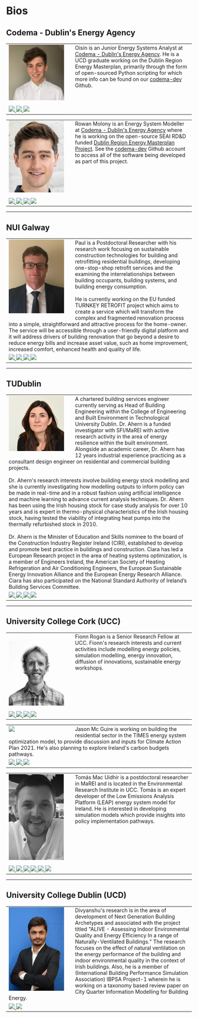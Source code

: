 # Bios

<style> 
  img.bios { 
    float: left;  
    padding-right: 30px;
    padding-bottom: 10px;
  }
  td {
    float: left;
  }
</style> 
## Codema - Dublin's Energy Agency

<table>
  <tr>
    <td>
      <div class="square"> 
        <img class="bios" src=  "img/bios/oisin-doherty.png" width="150">  
      </div> 
      Oisín is an Junior Energy Systems Analyst at <a href="https://www.codema.ie">Codema - Dublin's Energy Agency</a>. He is a UCD graduate working on the Dublin Region Energy Masterplan, primarily through the form of open-sourced Python scripting for which more info can be found on our <a href="https://github.com/codema-dev">codema-dev</a> Github.
    </td>
  </tr>
  <tr>
    <td>
      <a href = "mailto: oisin.doherty@codema.ie">
        <img src="https://img.shields.io/badge/oisin.doherty@codema.ie%20-%230077B5.svg?&style=for-the-badge&logoColor=white">
      </a>
      <a href="https://www.linkedin.com/in/oisindoherty/">
        <img src="https://img.shields.io/badge/linkedin%20-%230077B5.svg?&style=for-the-badge&logo=linkedin&logoColor=white"/>
      </a>
      <a href="https://github.com/oisindoherty3">
        <img src="https://img.shields.io/badge/github%20-%23121011.svg?&style=for-the-badge&logo=github&logoColor=white">
      </a>
    </td>
  </tr>
</table>

<table>
  <tr>
    <td>
      <div class="square"> 
        <img class="bios" src=  "img/bios/rowan-molony.png" width="150">  
      </div> 
      Rowan Molony is an Energy System Modeller at <a href="https://www.codema.ie">Codema - Dublin's Energy Agency</a> where he is working on the open-source SEAI RD&D funded <a href="https://www.codema.ie/projects/local-projects/dublin-region-energy-master-plan/">Dublin Region Energy Masterplan Project</a>.  See the <a href="https://github.com/codema-dev">codema-dev</a> Github account to access all of the software being developed as part of this project.
    </td>
  </tr>
  <tr>
    <td>
      <a href = "mailto: rowan.molony@codema.ie">
        <img src="https://img.shields.io/badge/rowan.molony@codema.ie%20-%230077B5.svg?&style=for-the-badge&logoColor=white">
      </a>
      <a href="https://www.linkedin.com/in/rowan-molony-113bbb155/">
        <img src="https://img.shields.io/badge/linkedin%20-%230077B5.svg?&style=for-the-badge&logo=linkedin&logoColor=white"/>
      </a>
      <a href="https://github.com/rdmolony">
        <img src="https://img.shields.io/badge/github%20-%23121011.svg?&style=for-the-badge&logo=github&logoColor=white"/>
      </a>
      <a href="https://stackoverflow.com/users/12269508/rdmolony">
        <img src="https://img.shields.io/badge/-Stack%20overflow-FE7A16?style=for-the-badge&logo=stack-overflow&logoColor=white"/>
      </a>
    </td>
  </tr>
</table>


---


## NUI Galway


<table>
  <tr>
    <td>
      <div class="square"> 
        <img class="bios" src=  "img/bios/paul-moran.png" width="150">  
      </div> 
      Paul is a Postdoctoral Researcher with his research work focusing on sustainable construction technologies for building and retrofitting residential buildings, developing one-stop-shop retrofit services and the examining the interrelationships between building occupants, building systems, and building energy consumption.
      <br><br>
      He is currently working on the EU funded TURNKEY RETROFIT project which aims to create a service which will transform the complex and fragmented renovation process into a simple, straightforward and attractive process for the home-owner. The service will be accessible through a user-friendly digital platform and it will address drivers of building renovation that go beyond a desire to reduce energy bills and increase asset value, such as home improvement, increased comfort, enhanced health and quality of life.
    </td>
  </tr>
  <tr>
    <td>
      <a href = "mailto: paul.t.moran@nuigalway.ie">
        <img src="https://img.shields.io/badge/paul.t.moran@nuigalway.ie%20-%230077B5.svg?&style=for-the-badge&logoColor=white">
      </a>
      <a href="https://www.linkedin.com/in/paul-moran-7a51705a/">
        <img src="https://img.shields.io/badge/linkedin%20-%230077B5.svg?&style=for-the-badge&logo=linkedin&logoColor=white"/>
      </a>
      <a href="https://www.researchgate.net/profile/Paul_Moran9">
        <img src="https://img.shields.io/badge/Research_Gate%20-%230077B5.svg?&style=for-the-badge&logo=researchgate"/>
      </a>
      <a href="https://scholar.google.com/citations?user=KLaFxlAAAAAJ">
        <img src="https://img.shields.io/badge/Google_Scholar%20-%230077B5.svg?&style=for-the-badge&logo=google-scholar&logoColor=white"/>
      </a>
    </td>
  </tr>
</table>


---


## TUDublin

<table>
  <tr>
    <td>
      <div class="square"> 
        <img class="bios" src=  "img/bios/ciara-ahern.png" width="150">  
      </div> 
      A chartered building services engineer currently serving as Head of Building Engineering within the College of Engineering and Built Environment in Technological University Dublin.  Dr. Ahern is a funded investigator with SFI/MaREI with active research activity in the area of energy resilience within the built environment.  Alongside an academic career, Dr. Ahern has 12 years industrial experience practicing as a consultant design engineer on residential and commercial building projects.  
      <br><br>
      Dr. Ahern's research interests involve building energy stock modelling and she is currently investigating how modelling outputs to inform policy can be made in real-time and in a robust fashion using artificial intelligence and machine learning to advance current analysis techniques.  Dr. Ahern has been using the Irish housing stock for case study analysis for over 10 years and is expert in thermo-physical characteristics of the Irish housing stock, having tested the viability of integrating heat pumps into the thermally refurbished stock in 2010.  
      <br><br>
      Dr. Ahern is the Minister of Education and Skills nominee to the board of the Construction Industry Register Ireland (CIRI), established to develop and promote best practice in buildings and construction. Ciara has led a European Research project in the area of heating systems optimization, is a member of Engineers Ireland, the American Society of Heating Refrigeration and Air Conditioning Engineers, the European Sustainable Energy Innovation Alliance and the European Energy Research Alliance. Ciara has also participated on the National Standard Authority of Ireland’s Building Services Committee. 
    </td>
  </tr>
  <tr>
    <td>
      <a href = "mailto: ciara.ahern@tudublin.ie">
        <img src="https://img.shields.io/badge/ciara.ahern@tudublin.ie%20-%230077B5.svg?&style=for-the-badge&logoColor=white">
      </a>
      <a href="https://www.linkedin.com/in/dr-ciara-ahern-4a5b8b11/">
        <img src="https://img.shields.io/badge/linkedin%20-%230077B5.svg?&style=for-the-badge&logo=linkedin&logoColor=white"/>
      </a>
      <a href="https://arrow.tudublin.ie/do/search/?q=ciara%20ahern&start=0&context=490738&facet=">
        <img src="https://img.shields.io/badge/TUDublin%20-%230077B5.svg?&style=for-the-badge&"/>
      </a>
      <a href="https://scholar.google.com/citations?user=QolnHGsAAAAJ">
        <img src="https://img.shields.io/badge/Google_Scholar%20-%230077B5.svg?&style=for-the-badge&logo=google-scholar&logoColor=white"/>
      </a>
    </td>
  </tr>
</table>


---


## University College Cork (UCC)

<table>
  <tr>
    <td>
      <div class="square"> 
        <img class="bios" src=  "img/bios/fionn-rogan.png" width="150">  
      </div> 
      Fionn Rogan is a Senior Research Fellow at UCC. Fionn's research interests and current activities include modelling energy policies, simulation modelling, energy innovation, diffusion of innovations, sustainable energy workshops.
    </td>
  </tr>
  <tr>
    <td>
      <a href = "mailto: f.rogan@ucc.ie">
        <img src="https://img.shields.io/badge/f.rogan@ucc.ie%20-%230077B5.svg?&style=for-the-badge&logoColor=white">
      </a>
      <a href="https://twitter.com/finorgan">
        <img src="https://img.shields.io/badge/@finorgan%20-%231DA1F2.svg?&style=for-the-badge&logo=Twitter&logoColor=white"/>
      </a>
      <a href="https://www.marei.ie/people/fionn-rogan/">
        <img src="https://img.shields.io/badge/MaREI_Profile%20-%230077B5.svg?&style=for-the-badge&"/>
      </a>
      <a href="https://scholar.google.com/citations?hl=en&user=zIRGZOAAAAAJ">
        <img src="https://img.shields.io/badge/Google_Scholar%20-%230077B5.svg?&style=for-the-badge&logo=google-scholar&logoColor=white"/>
      </a>
    </td>
  </tr>
</table>

<table>
  <tr>
    <td>
      <div class="square"> 
        <img class="bios" src=  "img/bios/jason-mc-guire.png" width="150">  
      </div> 
      Jason Mc Guire is working on building the residential sector in the TIMES energy system optimization model, to provide discussion and inputs for Climate Action Plan 2021. He's also planning to explore Ireland's carbon budgets pathways.
    </td>
  </tr>
  <tr>
    <td>
      <a href = "mailto: jason.mcguire@ucc.ie">
        <img src="https://img.shields.io/badge/jason.mcguire@ucc.ie%20-%230077B5.svg?&style=for-the-badge&logoColor=white">
      </a>
      <a href="https://www.linkedin.com/in/jason-mc-guire-b45b6966/">
        <img src="https://img.shields.io/badge/linkedin%20-%230077B5.svg?&style=for-the-badge&logo=linkedin&logoColor=white"/>
      </a>
      <a href="https://twitter.com/jayomacg+">
        <img src="https://img.shields.io/badge/@jayomacg+%20-%231DA1F2.svg?&style=for-the-badge&logo=Twitter&logoColor=white"/>
      </a>
    </td>
  </tr>
</table>

<table>
  <tr>
    <td>
      <div class="square"> 
        <img class="bios" src=  "img/bios/tomas-mac-uidhir.png" width="150">  
      </div> 
      Tomás Mac Uidhir is a postdoctoral researcher in MaREI and is located in the Environmental Research Institute in UCC. Tomás is an expert developer of the Low Emissions Analysis Platform (LEAP) energy system model for Ireland. He is interested in developing simulation models which provide insights into policy implementation pathways.
    </td>
  </tr>
  <tr>
    <td>
      <a href = "mailto: tomas.macuidhir@ucc.ie">
        <img src="https://img.shields.io/badge/tomas.macuidhir@ucc.ie%20-%230077B5.svg?&style=for-the-badge&logoColor=white">
      </a>
      <a href="https://www.linkedin.com/in/tom%C3%A1s-mac-uidhir-92637158/">
        <img src="https://img.shields.io/badge/linkedin%20-%230077B5.svg?&style=for-the-badge&logo=linkedin&logoColor=white"/>
      </a>
      <a href="https://twitter.com/MossyMaguire">
        <img src="https://img.shields.io/badge/@MossyMaguire%20-%231DA1F2.svg?&style=for-the-badge&logo=Twitter&logoColor=white"/>
      </a>
      <a href="https://www.marei.ie/people/tomas-mac-uidhir/">
        <img src="https://img.shields.io/badge/MaREI_Profile%20-%230077B5.svg?&style=for-the-badge&"/>
      </a>
      <a href="https://www.researchgate.net/profile/Tomas_Mac_Uidhir">
        <img src="https://img.shields.io/badge/Research_Gate%20-%230077B5.svg?&style=for-the-badge&logo=researchgate"/>
      </a>
      <a href="https://scholar.google.com/citations?user=OsBLOQgAAAAJ">
        <img src="https://img.shields.io/badge/Google_Scholar%20-%230077B5.svg?&style=for-the-badge&logo=google-scholar&logoColor=white"/>
      </a>
    </td>
  </tr>
</table>

---


## University College Dublin (UCD)

<table>
  <tr>
    <td>
      <div class="square"> 
        <img class="bios" src=  "img/bios/divyanshu-sood.png" width="150">  
      </div> 
      Divyanshu's research is in the area of development of Next Generation Building Archetypes and associated with the project titled "ALIVE - Assessing Indoor Environmental Quality and Energy Efficiency In a range of Naturally-Ventilated Buildings." The research focuses on the effect of natural ventilation on the energy performance of the building and indoor environmental quality in the context of Irish buildings. Also, he is a member of (International Building Performance Simulation Association) IBPSA Project-1 wherein he is working on a taxonomy based review paper on City Quarter Information Modelling for Building Energy. 
    </td>
  </tr>
  <tr>
    <td>
      <a href = "mailto: divyanshu.sood@ucdconnect.ie">
        <img src="https://img.shields.io/badge/divyanshu.sood@ucdconnect.ie%20-%230077B5.svg?&style=for-the-badge&logoColor=white">
      </a>
      <a href="https://www.linkedin.com/in/divyanshu04/">
        <img src="https://img.shields.io/badge/linkedin%20-%230077B5.svg?&style=for-the-badge&logo=linkedin&logoColor=white"/>
      </a>
    </td>
  </tr>
</table>

